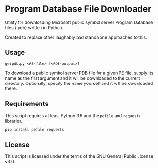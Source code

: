 Program Database File Downloader
================================
Utility for downloading Microsoft public symbol server Program Database
files (.pdb) written in Python.

Created to replace other laughably bad standalone approaches to this.

Usage
-----
```
getpdb.py <PE-file> [<PDB-output>]
```

To download a public symbol server PDB file for a given PE file, supply
its name as the first argument and it will be downloaded to the current
directory. Optionally, specify the name yourself and it will be
downloaded there.

Requirements
------------
This script requires at least Python 3.6 and the `pefile` and
`requests` libraries.
```
pip install pefile requests
```

License
-------
This script is licensed under the terms of the GNU General Public License v3.0.